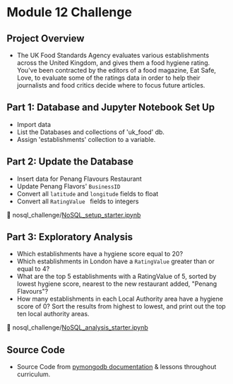 # Module 12 Challenge

## Project Overview 
- The UK Food Standards Agency evaluates various establishments across the United Kingdom, and gives them a food hygiene rating. You've been contracted by the editors of a food magazine, Eat Safe, Love, to evaluate some of the ratings data in order to help their journalists and food critics decide where to focus future articles.

## Part 1: Database and Jupyter Notebook Set Up
- Import data
- List the Databases and collections of 'uk_food' db.
- Assign 'establishments' collection to a variable.

## Part 2: Update the Database
- Insert data for Penang Flavours Restaurant
- Update Penang Flavors' `BusinessID`
- Convert all `latitude` and `longitude` fields to float
- Convert all `RatingValue ` fields to integers

📁 nosql_challenge/[NoSQL_setup_starter.ipynb](https://github.com/JustinEBlake/nosql_challenge/blob/master/NoSQL_setup_starter.ipynb)

## Part 3: Exploratory Analysis
- Which establishments have a hygiene score equal to 20?
- Which establishments in London have a `RatingValue` greater than or equal to 4?
- What are the top 5 establishments with a RatingValue of 5, sorted by lowest hygiene score, nearest to the new restaurant added, "Penang Flavours"?
- How many establishments in each Local Authority area have a hygiene score of 0? Sort the results from highest to lowest, and print out the top ten local authority areas.

📁 nosql_challenge/[NoSQL_analysis_starter.ipynb](https://github.com/JustinEBlake/nosql_challenge/blob/master/NoSQL_analysis_starter.ipynb)

## Source Code
- Source Code from [pymongodb documentation](https://pymongo.readthedocs.io/en/stable/examples/aggregation.html) & lessons throughout curriculum.